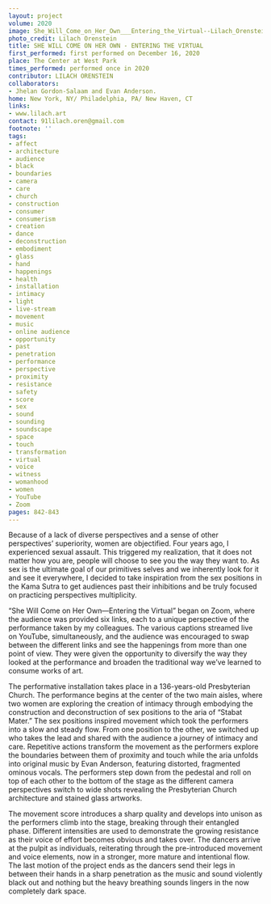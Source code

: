 ```yaml
---
layout: project
volume: 2020
image: She_Will_Come_on_Her_Own___Entering_the_Virtual--Lilach_Orenstein.jpg
photo_credit: Lilach Orenstein
title: SHE WILL COME ON HER OWN - ENTERING THE VIRTUAL
first_performed: first performed on December 16, 2020
place: The Center at West Park
times_performed: performed once in 2020
contributor: LILACH ORENSTEIN
collaborators:
- Jhelan Gordon-Salaam and Evan Anderson.
home: New York, NY/ Philadelphia, PA/ New Haven, CT
links:
- www.lilach.art
contact: 91lilach.oren@gmail.com
footnote: ''
tags:
- affect
- architecture
- audience
- black
- boundaries
- camera
- care
- church
- construction
- consumer
- consumerism
- creation
- dance
- deconstruction
- embodiment
- glass
- hand
- happenings
- health
- installation
- intimacy
- light
- live-stream
- movement
- music
- online audience
- opportunity
- past
- penetration
- performance
- perspective
- proximity
- resistance
- safety
- score
- sex
- sound
- sounding
- soundscape
- space
- touch
- transformation
- virtual
- voice
- witness
- womanhood
- women
- YouTube
- Zoom
pages: 842-843
---
```


Because of a lack of diverse perspectives and a sense of other perspectives’ superiority, women are objectified. Four years ago, I experienced sexual assault. This triggered my realization, that it does not matter how you are, people will choose to see you the way they want to. As sex is the ultimate goal of our primitives selves and we inherently look for it and see it everywhere, I decided to take inspiration from the sex positions in the Kama Sutra to get audiences past their inhibitions and be truly focused on practicing perspectives multiplicity.

“She Will Come on Her Own—Entering the Virtual” began on Zoom, where the audience was provided six links, each to a unique perspective of the performance taken by my colleagues. The various captions streamed live on YouTube, simultaneously, and the audience was encouraged to swap between the different links and see the happenings from more than one point of view. They were given the opportunity to diversify the way they looked at the performance and broaden the traditional way we’ve learned to consume works of art.

The performative installation takes place in a 136-years-old Presbyterian Church. The performance begins at the center of the two main aisles, where two women are exploring the creation of intimacy through embodying the construction and deconstruction of sex positions to the aria of “Stabat Mater.” The sex positions inspired movement which took the performers into a slow and steady flow. From one position to the other, we switched up who takes the lead and shared with the audience a journey of intimacy and care. Repetitive actions transform the movement as the performers explore the boundaries between them of proximity and touch while the aria unfolds into original music by Evan Anderson, featuring distorted, fragmented ominous vocals. The performers step down from the pedestal and roll on top of each other to the bottom of the stage as the different camera perspectives switch to wide shots revealing the Presbyterian Church architecture and stained glass artworks.

 

The movement score introduces a sharp quality and develops into unison as the performers climb into the stage, breaking through their entangled phase. Different intensities are used to demonstrate the growing resistance as their voice of effort becomes obvious and takes over. The dancers arrive at the pulpit as individuals, reiterating through the pre-introduced movement and voice elements, now in a stronger, more mature and intentional flow. The last motion of the project ends as the dancers send their legs in between their hands in a sharp penetration as the music and sound violently black out and nothing but the heavy breathing sounds lingers in the now completely dark space.